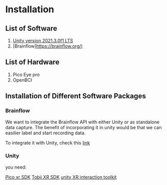 # Installation

## List of Software

1. [Unity version 2021.3.0f1 LTS](https://unity.com/)
2. [Brainflow]<https://brainflow.org/)>

## List of Hardware

1. Pico Eye pro
2. OpenBCI

## Installation of Different Software Packages

### Brainflow

We want to integrate the Brainflow API with either Unity or as standalone data capture. The benefit of incorporating it in unity would be that we can easilier label and start recording data.

To integrate it with Unity, check this [link](https://brainflow.readthedocs.io/en/stable/GameEngines.html#unity)

### Unity

you need:

[Pico xr SDK](https://developer.pico-interactive.com/sdk)
[Tobii XR SDK]()
[unity XR interaction toolkit](https://docs.unity3d.com/Packages/com.unity.xr.interaction.toolkit@2.0/manual/installation.html)
